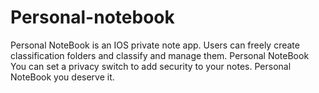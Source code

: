 # Personal-notebook
Personal NoteBook is an IOS private note app. Users can freely create classification folders and classify and manage them. Personal NoteBook You can set a privacy switch to add security to your notes. Personal NoteBook you deserve it.
